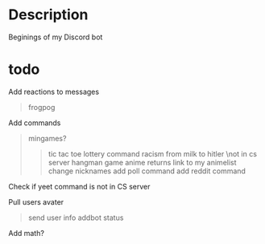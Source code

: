 # Description
Beginings of my Discord bot

# todo
Add reactions to messages
>frogpog

Add commands
>mingames?
>>tic tac toe
>lottery command
>racism from milk to hitler \\not in cs server
>hangman game
>anime returns link to my animelist
>change nicknames
>add poll command
>add reddit command

Check if yeet command is not in CS server

Pull users avater
>send user info
>addbot status

Add math?

